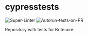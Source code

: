 # cypresstests
![Super-Linter](https://github.com/alexzavg/cypresstests/workflows/Super-Linter/badge.svg)
![Autorun-tests-on-PR](https://github.com/alexzavg/cypresstests/workflows/testrun-on-pr/badge.svg)

Repository with tests for Britecore